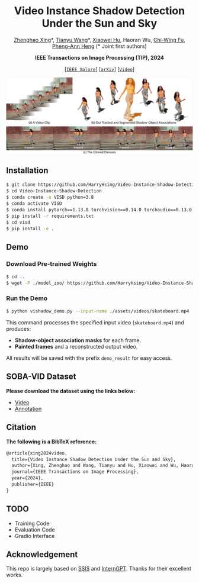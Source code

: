 <div align="center">

# Video Instance Shadow Detection Under the Sun and Sky

[Zhenghao Xing](https://harryhsing.github.io)\*, [Tianyu Wang](https://stevewongv.github.io)\*, [Xiaowei Hu](https://xw-hu.github.io), Haoran Wu, [Chi-Wing Fu](https://www.cse.cuhk.edu.hk/~cwfu), [Pheng-Ann Heng](http://www.cse.cuhk.edu.hk/~pheng) (* Joint first authors)

**IEEE Transactions on Image Processing (TIP), 2024**

[[`IEEE Xplore`](https://ieeexplore.ieee.org/document/10704578)] [[`arXiv`](https://arxiv.org/abs/2211.12827)] [[`Video`](https://www.youtube.com/watch?v=uloJr5QlxR8)]

![-c](assets/teaser.jpg)

</div>

## Installation
```bash
$ git clone https://github.com/HarryHsing/Video-Instance-Shadow-Detection.git
$ cd Video-Instance-Shadow-Detection
$ conda create -n VISD python=3.8
$ conda activate VISD
$ conda install pytorch==1.13.0 torchvision==0.14.0 torchaudio==0.13.0 pytorch-cuda=11.7 -c pytorch -c nvidia
$ pip install -r requirements.txt
$ cd visd
$ pip install -e .
```

## Demo
### Download Pre-trained Weights
```bash
$ cd ..
$ wget -P ./model_zoo/ https://github.com/HarryHsing/Video-Instance-Shadow-Detection/releases/download/weights/model_final.pth
```

### Run the Demo
```bash
$ python vishadow_demo.py --input-name ./assets/videos/skateboard.mp4 --output-name demo_result
```

This command processes the specified input video (`skateboard.mp4`) and produces:

- **Shadow-object association masks** for each frame.
- **Painted frames** and a reconstructed output video.

All results will be saved with the prefix `demo_result` for easy access.

## SOBA-VID Dataset
**Please download the dataset using the links below:**
- [Video](https://github.com/HarryHsing/Video-Instance-Shadow-Detection/releases/download/dataset/frames.zip)
- [Annotation](https://github.com/HarryHsing/Video-Instance-Shadow-Detection/releases/download/dataset/annotations.zip)

## Citation
**The following is a BibTeX reference:**

``` latex
@article{xing2024video,
  title={Video Instance Shadow Detection Under the Sun and Sky},
  author={Xing, Zhenghao and Wang, Tianyu and Hu, Xiaowei and Wu, Haoran and Fu, Chi-Wing and Heng, Pheng-Ann},
  journal={IEEE Transactions on Image Processing},
  year={2024},
  publisher={IEEE}
}
```

## TODO
- Training Code
- Evaluation Code
- Gradio Interface

## Acknowledgement
This repo is largely based on [SSIS](https://github.com/stevewongv/SSIS) and [InternGPT](https://github.com/OpenGVLab/InternGPT/tree/main).
Thanks for their excellent works.

